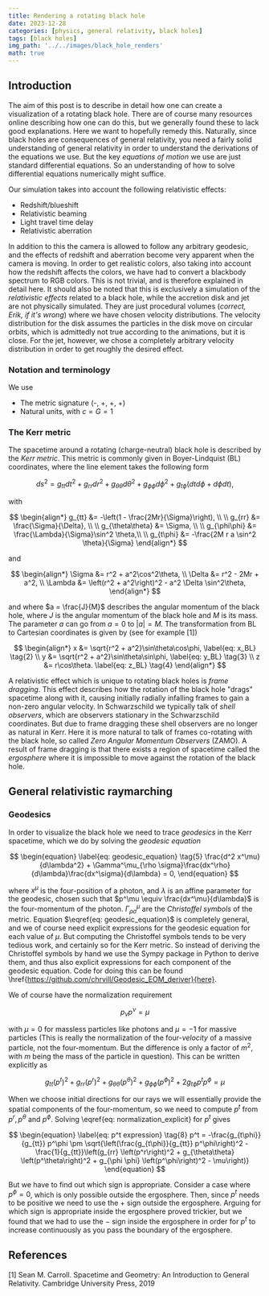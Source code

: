```yaml
---
title: Rendering a rotating black hole
date: 2023-12-28
categories: [physics, general relativity, black holes]
tags: [black holes]
img_path: '../../images/black_hole_renders'
math: true
---
```


## Introduction

The aim of this post is to describe in detail how one can create a visualization of a rotating black hole. There are of course many resources online describing how one can do this, but we generally found these to lack good explanations. Here we want to hopefully remedy this. Naturally, since black holes are consequences of general relativity, you need a fairly solid understanding of general relativity in order to understand the derivations of the equations we use. But the key *equations of motion* we use are just standard differential equations. So an understanding of how to solve differential equations numerically might suffice.

Our simulation takes into account the following relativistic effects:

* Redshift/blueshift
* Relativistic beaming
* Light travel time delay
* Relativistic aberration

In addition to this the camera is allowed to follow any arbitrary geodesic, and the effects of redshift and aberration become very apparent when the camera is moving. In order to get realistic colors, also taking into account how the redshift affects the colors, we have had to convert a blackbody spectrum to RGB colors. This is not trivial, and is therefore explained in detail here. It should also be noted that this is exclusively a simulation of the *relativistic effects* related to a black hole, while the accretion disk and jet are not physically simulated. They are just procedural volumes (*correct, Erik, if it's wrong*) where we have chosen velocity distributions. The velocity distribution for the disk assumes the particles in the disk move on circular orbits, which is admittedly not true according to the animations, but it is close. For the jet, however, we chose a completely arbitrary velocity distribution in order to get roughly the desired effect.  

### Notation and terminology

We use

* The metric signature (-, +, +, +)
* Natural units, with $c = G = 1$

### The Kerr metric

The spacetime around a rotating (charge-neutral) black hole is described by the *Kerr metric*. This metric is commonly given in Boyer-Lindquist (BL) coordinates, where the line element takes the following form

$$
\begin{equation}
    \label{eq: Kerr_metric} \tag{1}
    ds^2 = g_{tt}dt^2 + g_{rr}dr^2 + g_{\theta\theta}d\theta^2 + g_{\phi\phi}d\phi^2 + g_{t\phi}\left(dtd\phi + d\phi dt\right),
\end{equation}
$$

with

$$
\begin{align*}
    g_{tt} &= -\left(1 - \frac{2Mr}{\Sigma}\right), \\ \\
    g_{rr} &= \frac{\Sigma}{\Delta}, \\ \\
    g_{\theta\theta} &= \Sigma, \\ \\
    g_{\phi\phi} &= \frac{\Lambda}{\Sigma}\sin^2 \theta,\\ \\
    g_{t\phi} &= -\frac{2M r a \sin^2 \theta}{\Sigma}
\end{align*}
$$

and

$$
\begin{align*}
    \Sigma &= r^2 + a^2\cos^2\theta, \\
    \Delta &= r^2 - 2Mr + a^2, \\
    \Lambda &= \left(r^2 + a^2\right)^2 - a^2 \Delta \sin^2\theta,
\end{align*}
$$

and where $a = \frac{J}{M}$ describes the angular momentum of the black hole, where $J$ is the angular momentum of the black hole and $M$ is its mass. The parameter $a$ can go from $a = 0$ to $\vert a \vert = M$. The transformation from BL to Cartesian coordinates is given by (see for example [1])

$$
\begin{align*}
    x &= \sqrt{r^2 + a^2}\sin\theta\cos\phi, \label{eq: x_BL} \tag{2} \\
    y &= \sqrt{r^2 + a^2}\sin\theta\sin\phi, \label{eq: y_BL} \tag{3} \\
    z &= r\cos\theta. \label{eq: z_BL} \tag{4}
\end{align*}
$$

A relativistic effect which is unique to rotating black holes is *frame dragging*. This effect describes how the rotation of the black hole "drags" spacetime along with it, causing initially radially infalling frames to gain a non-zero angular velocity. In Schwarzschild we typically talk of *shell observers*, which are observers stationary in the Schwarzschild coordinates. But due to frame dragging these shell observers are no longer as natural in Kerr. Here it is more natural to talk of frames co-rotating with the black hole, so called *Zero Angular Momentum Observers* (ZAMO). A result of frame dragging is that there exists a region of spacetime called the *ergosphere* where it is impossible to move against the rotation of the black hole.

## General relativistic raymarching

### Geodesics

In order to visualize the black hole we need to trace *geodesics* in the Kerr spacetime, which we do by solving the *geodesic equation*

$$
\begin{equation}
  \label{eq: geodesic_equation} \tag{5}
  \frac{d^2 x^\mu}{d\lambda^2} + \Gamma^\mu_{\rho \sigma}\frac{dx^\rho}{d\lambda}\frac{dx^\sigma}{d\lambda} = 0,
\end{equation}
$$

where $x^\mu$ is the four-position of a photon, and $\lambda$ is an affine parameter for the geodesic, chosen such that $p^\mu \equiv \frac{dx^\mu}{d\lambda}$ is the four-momentum of the photon. $\Gamma^\mu_{\rho \sigma}$ are the *Christoffel symbols* of the metric. Equation $\eqref{eq: geodesic_equation}$ is completely general, and we of course need explicit expressions for the geodesic equation for each value of $\mu$. But computing the Christoffel symbols tends to be very tedious work, and certainly so for the Kerr metric. So instead of deriving the Christoffel symbols by hand we use the Sympy package in Python to derive them, and thus also explicit expressions for each component of the geodesic equation. Code for doing this can be found \href{https://github.com/chrvill/Geodesic_EOM_deriver}{here}.

We of course have the normalization requirement

$$
\begin{equation}
    \label{eq: normalization} \tag{6}
    p_\nu p^\nu = \mu
\end{equation}
$$

with $\mu = 0$ for massless particles like photons and $\mu = -1$ for massive particles (This is really the normalization of the four-*velocity* of a massive particle, not the four-momentum. But the difference is only a factor of $m^2$, with $m$ being the mass of the particle in question). This can be written explicitly as

$$
\begin{equation}
    \label{eq: normalization_explicit} \tag{7}
    g_{tt} \left(p^t\right)^2 + g_{rr}\left(p^r\right)^2 + g_{\theta\theta} \left(p^\theta\right)^2 + g_{\phi \phi}\left(p^\phi\right)^2 + 2g_{t\phi} p^t p^\phi = \mu
\end{equation}
$$

When we choose initial directions for our rays we will essentially provide the spatial components of the four-momentum, so we need to compute $p^t$ from $p^r, p^\theta$ and $p^\phi$. Solving \eqref{eq: normalization_explicit} for $p^t$ gives

$$
\begin{equation}
    \label{eq: p^t expression} \tag{8}
    p^t = -\frac{g_{t\phi}}{g_{tt}} p^\phi \pm \sqrt{\left(\frac{g_{t\phi}}{g_{tt}} p^\phi\right)^2 - \frac{1}{g_{tt}}\left(g_{rr} \left(p^r\right)^2 + g_{\theta\theta} \left(p^\theta\right)^2 + g_{\phi \phi} \left(p^\phi\right)^2 - \mu\right)}
\end{equation}
$$

But we have to find out which sign is appropriate. Consider a case where $p^\phi = 0$, which is only possible outside the ergosphere. Then, since $p^t$ needs to be positive we need to use the $+$ sign outside the ergosphere. Arguing for which sign is appropriate inside the ergosphere proved trickier, but we found that we had to use the $-$ sign inside the ergosphere in order for $p^t$ to increase continuously as you pass the boundary of the ergosphere.

## References

[1] Sean M. Carroll. Spacetime and Geometry: An Introduction to General Relativity. Cambridge University Press, 2019
